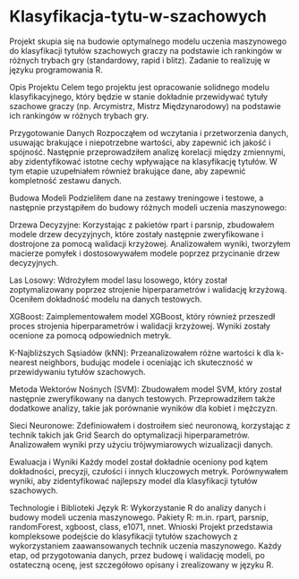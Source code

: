 # Klasyfikacja-tytu-w-szachowych
Projekt skupia się na budowie optymalnego modelu uczenia maszynowego do klasyfikacji tytułów szachowych graczy na podstawie ich rankingów w różnych trybach gry (standardowy, rapid i blitz). Zadanie to realizuję w języku programowania R.

Opis Projektu
Celem tego projektu jest opracowanie solidnego modelu klasyfikacyjnego, który będzie w stanie dokładnie przewidywać tytuły szachowe graczy (np. Arcymistrz, Mistrz Międzynarodowy) na podstawie ich rankingów w różnych trybach gry.

Przygotowanie Danych
Rozpocząłem od wczytania i przetworzenia danych, usuwając brakujące i niepotrzebne wartości, aby zapewnić ich jakość i spójność. Następnie przeprowadziłem analizę korelacji między zmiennymi, aby zidentyfikować istotne cechy wpływające na klasyfikację tytułów. W tym etapie uzupełniałem również brakujące dane, aby zapewnić kompletność zestawu danych.

Budowa Modeli
Podzieliłem dane na zestawy treningowe i testowe, a następnie przystąpiłem do budowy różnych modeli uczenia maszynowego:

Drzewa Decyzyjne: Korzystając z pakietów rpart i parsnip, zbudowałem modele drzew decyzyjnych, które zostały następnie zweryfikowane i dostrojone za pomocą walidacji krzyżowej. Analizowałem wyniki, tworzyłem macierze pomyłek i dostosowywałem modele poprzez przycinanie drzew decyzyjnych.

Las Losowy: Wdrożyłem model lasu losowego, który został zoptymalizowany poprzez strojenie hiperparametrów i walidację krzyżową. Oceniłem dokładność modelu na danych testowych.

XGBoost: Zaimplementowałem model XGBoost, który również przeszedł proces strojenia hiperparametrów i walidacji krzyżowej. Wyniki zostały ocenione za pomocą odpowiednich metryk.

K-Najbliższych Sąsiadów (kNN): Przeanalizowałem różne wartości k dla k-nearest neighbors, budując modele i oceniając ich skuteczność w przewidywaniu tytułów szachowych.

Metoda Wektorów Nośnych (SVM): Zbudowałem model SVM, który został następnie zweryfikowany na danych testowych. Przeprowadziłem także dodatkowe analizy, takie jak porównanie wyników dla kobiet i mężczyzn.

Sieci Neuronowe: Zdefiniowałem i dostroiłem sieć neuronową, korzystając z technik takich jak Grid Search do optymalizacji hiperparametrów. Analizowałem wyniki przy użyciu trójwymiarowych wizualizacji danych.

Ewaluacja i Wyniki
Każdy model został dokładnie oceniony pod kątem dokładności, precyzji, czułości i innych kluczowych metryk. Porównywałem wyniki, aby zidentyfikować najlepszy model dla klasyfikacji tytułów szachowych.

Technologie i Biblioteki
Język R: Wykorzystanie R do analizy danych i budowy modeli uczenia maszynowego.
Pakiety R: m.in. rpart, parsnip, randomForest, xgboost, class, e1071, nnet.
Wnioski
Projekt przedstawia kompleksowe podejście do klasyfikacji tytułów szachowych z wykorzystaniem zaawansowanych technik uczenia maszynowego. Każdy etap, od przygotowania danych, przez budowę i walidację modeli, po ostateczną ocenę, jest szczegółowo opisany i zrealizowany w języku R.
